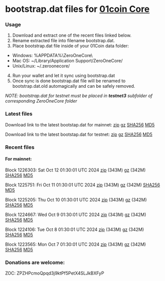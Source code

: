 # bootstrap.dat files for [01coin Core](https://01coin.io)

### Usage

1. Download and extract one of the recent files linked below.
2. Rename extracted file into filename bootstrap.dat.
3. Place bootstrap.dat file inside of your 01Coin data folder:
 - Windows: %APPDATA%\ZeroOneCore\
 - Mac OS: ~/Library/Application Support/ZeroOneCore/
 - Unix/Linux: ~/.zeroonecore/
4. Run your wallet and let it sync using bootstrap.dat
5. Once sync is done bootstrap.dat file will be renamed to bootstrap.dat.old automagically and can be safely removed.

_NOTE: bootstrap.dat for testnet must be placed in **testnet3** subfolder of corresponding ZeroOneCore folder_

### Latest files
Download link to the latest bootstap.dat for mainnet: [zip](https://files.01coin.io/mainnet/bootstrap.dat.zip) [gz](https://files.01coin.io/mainnet/bootstrap.dat.tar.gz) [SHA256](https://files.01coin.io/mainnet/sha256.txt) [MD5](https://files.01coin.io/mainnet/md5.txt)

Download link to the latest bootstap.dat for testnet: [zip](https://files.01coin.io/testnet/bootstrap.dat.zip) [gz](https://files.01coin.io/testnet/bootstrap.dat.tar.gz) [SHA256](https://files.01coin.io/testnet/sha256.txt) [MD5](https://files.01coin.io/testnet/md5.txt)

### Recent files

#### For mainnet:

Block 1226303: Sat Oct 12 01:30:01 UTC 2024 [zip](https://files.01coin.io/mainnet/2024-10-12/bootstrap.dat.zip) (343M) [gz](https://files.01coin.io/mainnet/2024-10-12/bootstrap.dat.tar.gz) (342M) [SHA256](https://files.01coin.io/mainnet/2024-10-12/sha256.txt) [MD5](https://files.01coin.io/mainnet/2024-10-12/md5.txt)

Block 1225751: Fri Oct 11 01:30:01 UTC 2024 [zip](https://files.01coin.io/mainnet/2024-10-11/bootstrap.dat.zip) (343M) [gz](https://files.01coin.io/mainnet/2024-10-11/bootstrap.dat.tar.gz) (342M) [SHA256](https://files.01coin.io/mainnet/2024-10-11/sha256.txt) [MD5](https://files.01coin.io/mainnet/2024-10-11/md5.txt)

Block 1225205: Thu Oct 10 01:30:01 UTC 2024 [zip](https://files.01coin.io/mainnet/2024-10-10/bootstrap.dat.zip) (343M) [gz](https://files.01coin.io/mainnet/2024-10-10/bootstrap.dat.tar.gz) (342M) [SHA256](https://files.01coin.io/mainnet/2024-10-10/sha256.txt) [MD5](https://files.01coin.io/mainnet/2024-10-10/md5.txt)

Block 1224667: Wed Oct  9 01:30:01 UTC 2024 [zip](https://files.01coin.io/mainnet/2024-10-09/bootstrap.dat.zip) (343M) [gz](https://files.01coin.io/mainnet/2024-10-09/bootstrap.dat.tar.gz) (342M) [SHA256](https://files.01coin.io/mainnet/2024-10-09/sha256.txt) [MD5](https://files.01coin.io/mainnet/2024-10-09/md5.txt)

Block 1224106: Tue Oct  8 01:30:01 UTC 2024 [zip](https://files.01coin.io/mainnet/2024-10-08/bootstrap.dat.zip) (343M) [gz](https://files.01coin.io/mainnet/2024-10-08/bootstrap.dat.tar.gz) (342M) [SHA256](https://files.01coin.io/mainnet/2024-10-08/sha256.txt) [MD5](https://files.01coin.io/mainnet/2024-10-08/md5.txt)

Block 1223565: Mon Oct  7 01:30:01 UTC 2024 [zip](https://files.01coin.io/mainnet/2024-10-07/bootstrap.dat.zip) (343M) [gz](https://files.01coin.io/mainnet/2024-10-07/bootstrap.dat.tar.gz) (342M) [SHA256](https://files.01coin.io/mainnet/2024-10-07/sha256.txt) [MD5](https://files.01coin.io/mainnet/2024-10-07/md5.txt)


### Donations are welcome:

ZOC: ZPZHPcmoQpqd3j9ktPf5PetX4SLJkBXFyP

